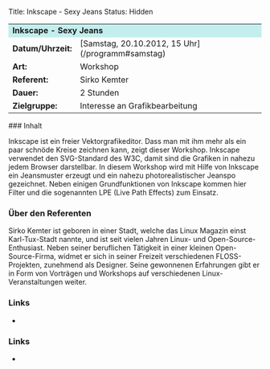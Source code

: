 Title: Inkscape - Sexy Jeans
Status: Hidden

<table border="0" cellpadding="3" cellspacing="0" width="100%">
<tr>
<td colspan="3" style="font-weight: bold; background-color: #c4eeee;">
Inkscape - Sexy Jeans

</td>
</tr>
<tr>
<td style="font-weight: bold;">
Datum/Uhrzeit:

</td>
<td>
[Samstag, 20.10.2012, 15 Uhr](/programm#samstag)

</td>
</tr>
<tr>
<td style="font-weight: bold;">
Art:

</td>
<td>
Workshop

</td>
</tr>
<tr>
<td style="font-weight: bold;">
Referent:

</td>
<td>
Sirko Kemter

</td>
</tr>
<tr>
<td style="font-weight: bold;">
Dauer:

</td>
<td>
2 Stunden

</td>
</tr>
<tr>
<td style="font-weight: bold;">
Zielgruppe:

</td>
<td>
Interesse an Grafikbearbeitung

</td>
</tr>
</table>
### Inhalt

Inkscape ist ein freier Vektorgrafikeditor. Dass man mit ihm mehr als
ein paar schnöde Kreise zeichnen kann, zeigt dieser Workshop. Inkscape
verwendet den SVG-Standard des W3C, damit sind die Grafiken in nahezu
jedem Browser darstellbar. In diesem Workshop wird mit Hilfe von
Inkscape ein Jeansmuster erzeugt und ein nahezu photorealistischer
Jeanspo gezeichnet. Neben einigen Grundfunktionen von Inkscape kommen
hier Filter und die sogenannten LPE (Live Path Effects) zum Einsatz.

### Über den Referenten

Sirko Kemter ist geboren in einer Stadt, welche das Linux Magazin einst
Karl-Tux-Stadt nannte, und ist seit vielen Jahren Linux- und
Open-Source-Enthusiast. Neben seiner beruflichen Tätigkeit in einer
kleinen Open-Source-Firma, widmet er sich in seiner Freizeit
verschiedenen FLOSS-Projekten, zunehmend als Designer. Seine gewonnenen
Erfahrungen gibt er in Form von Vorträgen und Workshops auf
verschiedenen Linux-Veranstaltungen weiter.

### Links

-   

### Links

-   

